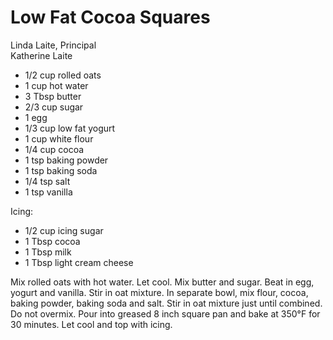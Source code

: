 # Low Fat Cocoa Squares

Linda Laite, Principal<br/>
Katherine Laite

- 1/2 cup rolled oats
- 1 cup hot water
- 3 Tbsp butter
- 2/3 cup sugar
- 1 egg
- 1/3 cup low fat yogurt
- 1 cup white flour
- 1/4 cup cocoa
- 1 tsp baking powder
- 1 tsp baking soda
- 1/4 tsp salt
- 1 tsp vanilla

Icing:

- 1/2 cup icing sugar
- 1 Tbsp cocoa
- 1 Tbsp milk
- 1 Tbsp light cream cheese

Mix rolled oats with hot water. Let cool. Mix butter and sugar. Beat in egg, yogurt and vanilla. Stir in oat mixture. In separate bowl, mix flour, cocoa, baking powder, baking soda and salt. Stir in oat mixture just until combined. Do not overmix. Pour into greased 8 inch square pan and bake at 350°F for 30 minutes. Let cool and top with icing.